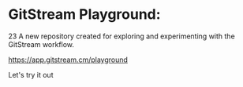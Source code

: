 # GitStream Playground:
23
A new repository created for exploring and experimenting with the GitStream workflow.

https://app.gitstream.cm/playground

Let's try it out
